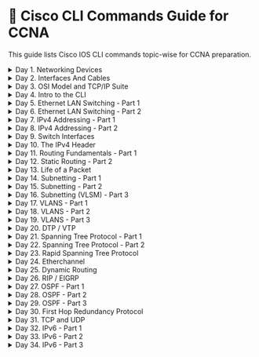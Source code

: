 # 📘 Cisco CLI Commands Guide for CCNA

This guide lists Cisco IOS CLI commands topic-wise for CCNA preparation.

<details>
<summary>Day 1. Networking Devices</summary>

| Command | Purpose |
|---|---|
| `show version` | Displays device hardware, software version, and uptime |
| `show running-config` | Displays the active configuration |
| `show startup-config` | Displays configuration stored in NVRAM |
| `reload` | Reboots the device |

</details>

<details>
<summary>Day 2. Interfaces And Cables</summary>

| Command | Purpose |
|---|---|
| `show ip interface brief` | Shows interface status and IP addresses |
| `show controllers` | Displays interface hardware details |
| `ping <ip>` | Tests connectivity |
| `traceroute <ip>` | Traces path to destination |

</details>

<details>
<summary>Day 3. OSI Model and TCP/IP Suite</summary>

| Command | Purpose |
|---|---|
| `show protocols` | Shows configured protocols and addresses |
| `telnet <ip>` | Tests layer 4 TCP connectivity |
| `ssh <user>@<ip>` | Securely connects to remote device |

</details>

<details>
<summary>Day 4. Intro to the CLI</summary>

| Command | Purpose |
|---|---|
| `enable` | Enter privileged EXEC mode |
| `configure terminal` | Enter global configuration mode |
| `exit` | Exit current mode |
| `end` | Exit to privileged EXEC mode |

</details>

<details>
<summary>Day 5. Ethernet LAN Switching - Part 1</summary>

| Command | Purpose |
|---|---|
| `show mac address-table` | Displays MAC addresses learned |
| `clear mac address-table dynamic` | Clears dynamic MAC addresses |

</details>

<details>
<summary>Day 6. Ethernet LAN Switching - Part 2</summary>

| Command | Purpose |
|---|---|
| `switchport mode access` | Sets interface to access mode |
| `switchport mode trunk` | Sets interface to trunk mode |

</details>

<details>
<summary>Day 7. IPv4 Addressing - Part 1</summary>

| Command | Purpose |
|---|---|
| `ip address <ip> <mask>` | Assign IP address to interface |
| `no shutdown` | Enables the interface |

</details>

<details>
<summary>Day 8. IPv4 Addressing - Part 2</summary>

| Command | Purpose |
|---|---|
| `ip default-gateway <ip>` | Sets default gateway for switch |

</details>

<details>
<summary>Day 9. Switch Interfaces</summary>

| Command | Purpose |
|---|---|
| `interface <type> <number>` | Enters specific interface configuration mode |
| `shutdown` | Administratively disables an interface |
| `no shutdown` | Enables an interface |

</details>

<details>
<summary>Day 10. The IPv4 Header</summary>

| Command | Purpose |
|---|---|
| `show ip route` | Displays routing table |
| `debug ip packet` | Debugs packets in real time |

</details>

<details>
<summary>Day 11. Routing Fundamentals - Part 1</summary>

| Command | Purpose |
|---|---|
| `ip routing` | Enables routing on the router |
| `show ip route` | Displays the routing table |
| `show cdp neighbors` | Displays directly connected Cisco devices |

</details>

<details>
<summary>Day 12. Static Routing - Part 2</summary>

| Command | Purpose |
|---|---|
| `ip route <destination> <mask> <next-hop>` | Creates a static route |
| `no ip route <destination> <mask> <next-hop>` | Removes a static route |

</details>

<details>
<summary>Day 13. Life of a Packet</summary>

| Command | Purpose |
|---|---|
| `debug ip packet` | Displays live packet info (for analysis) |
| `show interfaces` | Displays traffic and errors on interfaces |

</details>

<details>
<summary>Day 14. Subnetting - Part 1</summary>

| Command | Purpose |
|---|---|
| `ip address <ip> <subnet>` | Assigns IP address with subnet |
| `show ip interface brief` | Verify IP and interface status |

</details>

<details>
<summary>Day 15. Subnetting - Part 2</summary>

| Command | Purpose |
|---|---|
| `show running-config` | Confirm subnet assignments in config |

</details>

<details>
<summary>Day 16. Subnetting (VLSM) - Part 3</summary>

| Command | Purpose |
|---|---|
| `ip route <subnet> <mask> <next-hop>` | Use custom subnets via static routes |

</details>

<details>
<summary>Day 17. VLANS - Part 1</summary>

| Command | Purpose |
|---|---|
| `vlan <id>` | Creates a VLAN |
| `name <vlan-name>` | Assigns a name to VLAN |

</details>

<details>
<summary>Day 18. VLANS - Part 2</summary>

| Command | Purpose |
|---|---|
| `interface <type> <num>` | Access interface |
| `switchport access vlan <id>` | Assigns VLAN to access port |

</details>

<details>
<summary>Day 19. VLANS - Part 3</summary>

| Command | Purpose |
|---|---|
| `switchport mode access` | Sets interface to access mode |
| `switchport trunk encapsulation dot1q` | Sets trunking to dot1q |
| `switchport mode trunk` | Sets trunk mode |

</details>

<details>
<summary>Day 20. DTP / VTP</summary>

| Command | Purpose |
|---|---|
| `vtp mode transparent/server/client` | Sets VTP mode |
| `vtp domain <name>` | Sets VTP domain |
| `vtp password <pass>` | Sets VTP password |

</details>

<details>
<summary>Day 21. Spanning Tree Protocol - Part 1</summary>

| Command | Purpose |
|---|---|
| `spanning-tree vlan <id> priority <value>` | Set priority for STP root |
| `show spanning-tree` | Displays spanning-tree info |

</details>

<details>
<summary>Day 22. Spanning Tree Protocol - Part 2</summary>

| Command | Purpose |
|---|---|
| `spanning-tree portfast` | Enables fast transition for ports |
| `spanning-tree bpduguard enable` | Protects STP topology from loops |

</details>

<details>
<summary>Day 23. Rapid Spanning Tree Protocol</summary>

| Command | Purpose |
|---|---|
| `spanning-tree mode rapid-pvst` | Enables RSTP mode |

</details>

<details>
<summary>Day 24. Etherchannel</summary>

| Command | Purpose |
|---|---|
| `interface range fa0/1 - 2` | Select multiple interfaces |
| `channel-group 1 mode active` | Creates EtherChannel using LACP |
| `show etherchannel summary` | View EtherChannel status |

</details>

<details>
<summary>Day 25. Dynamic Routing</summary>

| Command | Purpose |
|---|---|
| `router rip` | Enters RIP configuration |
| `router eigrp <asn>` | Enters EIGRP configuration |
| `router ospf <pid>` | Enters OSPF config |

</details>

<details>
<summary>Day 26. RIP / EIGRP</summary>

| Command | Purpose |
|---|---|
| `network <network>` | Advertise network in dynamic protocol |
| `no auto-summary` | Disable automatic summarization |

</details>

<details>
<summary>Day 27. OSPF - Part 1</summary>

| Command | Purpose |
|---|---|
| `router ospf <id>` | Starts OSPF config |
| `network <ip> <wildcard> area <id>` | Assign network to OSPF area |

</details>

<details>
<summary>Day 28. OSPF - Part 2</summary>

| Command | Purpose |
|---|---|
| `show ip ospf neighbor` | Displays OSPF neighbors |

</details>

<details>
<summary>Day 29. OSPF - Part 3</summary>

| Command | Purpose |
|---|---|
| `passive-interface default` | Prevents OSPF hellos on all interfaces |
| `no passive-interface <intf>` | Allows hello on selected interface |

</details>

<details>
<summary>Day 30. First Hop Redundancy Protocol</summary>

| Command | Purpose |
|---|---|
| `standby <group> ip <ip>` | Configures HSRP virtual IP |
| `show standby` | Displays HSRP status |

</details>

<details>
<summary>Day 31. TCP and UDP</summary>

| Command | Purpose |
|---|---|
| `show ip protocols` | Shows active routing protocols and ports |
| `show tcp brief` | Displays TCP connections |

</details>

<details>
<summary>Day 32. IPv6 - Part 1</summary>

| Command | Purpose |
|---|---|
| `ipv6 unicast-routing` | Enables IPv6 routing |
| `ipv6 address <addr>/<prefix>` | Assigns IPv6 to interface |

</details>

<details>
<summary>Day 33. IPv6 - Part 2</summary>

| Command | Purpose |
|---|---|
| `router ospf <id> ipv6` | Enable OSPFv3 for IPv6 |

</details>

<details>
<summary>Day 34. IPv6 - Part 3</summary>

| Command | Purpose |
|---|---|
| `show ipv6 route` | View IPv6 routing table |
| `ping ipv6 <addr>` | Ping using IPv6 |

</details>

